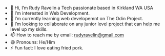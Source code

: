 - 👋 Hi, I’m Rudy Ravelin a Tech passionate based in Kirkland WA USA
- 👀 I’m interested in Web Development.
- 🌱 I’m currently learning web developemnt on The Odin Project. 
- 💞️ I’m looking to collaborate on any junior level project that can help me level up my skills. 
- 📫 How to reach me by email: rudyravelin@gmail.com
- 😄 Pronouns: He/Him
- ⚡ Fun fact: I love eating fried pork. 

<!---
rudyravelindev/rudyravelindev is a ✨ special ✨ repository because its `README.md` (this file) appears on your GitHub profile.
You can click the Preview link to take a look at your changes.
--->
